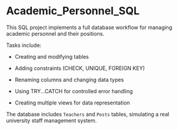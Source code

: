 # Academic_Personnel_SQL

This SQL project implements a full database workflow for managing academic personnel and their positions. 

Tasks include:

- Creating and modifying tables

- Adding constraints (CHECK, UNIQUE, FOREIGN KEY)
  
- Renaming columns and changing data types
  
- Using TRY...CATCH for controlled error handling
  
- Creating multiple views for data representation


The database includes `Teachers` and `Posts` tables, simulating a real university staff management system.
